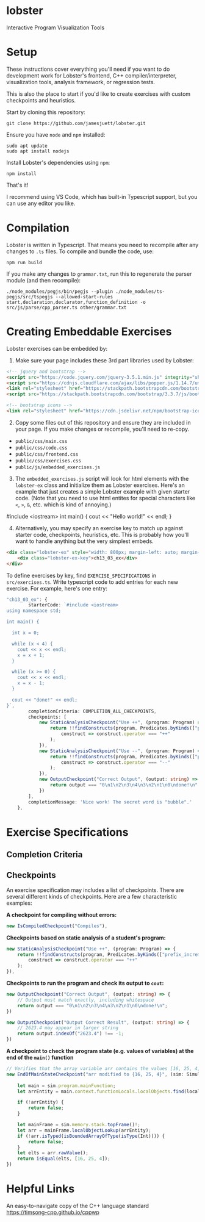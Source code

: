 # lobster
Interactive Program Visualization Tools

# Setup
These instructions cover everything you'll need if you want to do development work for Lobster's frontend, C++ compiler/interpreter, visualization tools, analysis framework, or regression tests.

This is also the place to start if you'd like to create exercises with custom checkpoints and heuristics.

Start by cloning this repository:

```console
git clone https://github.com/jamesjuett/lobster.git
```

Ensure you have `node` and `npm` installed:

```console
sudo apt update
sudo apt install nodejs
```

Install Lobster's dependencies using `npm`:

```console
npm install
```

That's it!

I recommend using VS Code, which has built-in Typescript support, but you can use any editor you like.

# Compilation

Lobster is written in Typescript. That means you need to recompile after any changes to `.ts` files. To compile and bundle the code, use:

```console
npm run build
```

If you make any changes to `grammar.txt`, run this to regenerate the parser module (and then recompile):
```console
./node_modules/pegjs/bin/pegjs --plugin ./node_modules/ts-pegjs/src/tspegjs --allowed-start-rules start,declaration,declarator,function_definition -o src/js/parse/cpp_parser.ts other/grammar.txt
```

# Creating Embeddable Exercises

Lobster exercises can be embedded by:

1. Make sure your page includes these 3rd part libraries used by Lobster:

```html
<!-- jquery and bootstrap -->
<script src="https://code.jquery.com/jquery-3.5.1.min.js" integrity="sha256-9/aliU8dGd2tb6OSsuzixeV4y/faTqgFtohetphbbj0=" crossorigin="anonymous"></script>
<script src="https://cdnjs.cloudflare.com/ajax/libs/popper.js/1.14.7/umd/popper.min.js" integrity="sha384-UO2eT0CpHqdSJQ6hJty5KVphtPhzWj9WO1clHTMGa3JDZwrnQq4sF86dIHNDz0W1" crossorigin="anonymous"></script>
<link rel="stylesheet" href="https://stackpath.bootstrapcdn.com/bootstrap/3.3.7/css/bootstrap.min.css" integrity="sha384-BVYiiSIFeK1dGmJRAkycuHAHRg32OmUcww7on3RYdg4Va+PmSTsz/K68vbdEjh4u" crossorigin="anonymous">
<script src="https://stackpath.bootstrapcdn.com/bootstrap/3.3.7/js/bootstrap.min.js" integrity="sha384-Tc5IQib027qvyjSMfHjOMaLkfuWVxZxUPnCJA7l2mCWNIpG9mGCD8wGNIcPD7Txa" crossorigin="anonymous"></script>

<!-- bootstrap icons -->
<link rel="stylesheet" href="https://cdn.jsdelivr.net/npm/bootstrap-icons@1.3.0/font/bootstrap-icons.css">

```

2. Copy some files out of this repository and ensure they are included in your page. If you make changes or recompile, you'll need to re-copy.

- `public/css/main.css`
- `public/css/code.css`
- `public/css/frontend.css`
- `public/css/exercises.css`
- `public/js/embedded_exercises.js`

3. The `embedded_exercises.js` script will look for html elements with the `lobster-ex` class and initialize them as Lobster exercises. Here's an example that just creates a simple Lobster example with given starter code. (Note that you need to use html entites for special characters like `<`, `>`, `&`, etc. which is kind of annoying.)

<div class="lobster-ex" style="width: 800px; margin-left: auto; margin-right: auto">
    <!-- <div class="lobster-ex-project-name">ch16_ex_printDoubled</div> -->
    <div class="lobster-ex-init-code">
#include &lt;iostream&gt;
int main() {
  cout &lt;&lt; "Hello world!" &lt;&lt; endl;
}
    </div>
</div>

4. Alternatively, you may specify an exercise key to match up against starter code, checkpoints, heuristics, etc. This is probably how you'll want to handle anything but the very simplest embeds.

```html
<div class="lobster-ex" style="width: 800px; margin-left: auto; margin-right: auto">
    <div class="lobster-ex-key">ch13_03_ex</div>
</div>
```

To define exercises by key, find `EXERCISE_SPECIFICATIONS` in `src/exercises.ts`. Write typescript code to add entries for each new exercise. For example, here's one entry:

```typescript
"ch13_03_ex": {
        starterCode: `#include <iostream>
using namespace std;

int main() {

  int x = 0;

  while (x < 4) {
    cout << x << endl;
    x = x + 1;
  }

  while (x >= 0) {
    cout << x << endl;
    x = x - 1;
  }

  cout << "done!" << endl;
}`,
        completionCriteria: COMPLETION_ALL_CHECKPOINTS,
        checkpoints: [
            new StaticAnalysisCheckpoint("Use ++", (program: Program) => {
                return !!findConstructs(program, Predicates.byKinds(["prefix_increment_expression", "postfix_increment_expression"])).find(
                    construct => construct.operator === "++"
                );
            }),
            new StaticAnalysisCheckpoint("Use --", (program: Program) => {
                return !!findConstructs(program, Predicates.byKinds(["prefix_increment_expression", "postfix_increment_expression"])).find(
                    construct => construct.operator === "--"
                );
            }),
            new OutputCheckpoint("Correct Output", (output: string) => {
                return output === "0\n1\n2\n3\n4\n3\n2\n1\n0\ndone!\n";
            })
        ],
        completionMessage: 'Nice work! The secret word is "bubble".'
    },
```

# Exercise Specifications

## Completion Criteria

## Checkpoints

An exercise specification may includes a list of checkpoints. There are several different kinds of checkpoints. Here are a few characteristic examples:

**A checkpoint for compiling without errors:**
```typescript
new IsCompiledCheckpoint("Compiles"),
```

**Checkpoints based on static analysis of a student's program:**
```typescript
new StaticAnalysisCheckpoint("Use ++", (program: Program) => {
    return !!findConstructs(program, Predicates.byKinds(["prefix_increment_expression", "postfix_increment_expression"])).find(
        construct => construct.operator === "++"
    );
}),
```



**Checkpoints to run the program and check its output to `cout`:**
```typescript
new OutputCheckpoint("Correct Output", (output: string) => {
    // Output must match exactly, including whitespace
    return output === "0\n1\n2\n3\n4\n3\n2\n1\n0\ndone!\n";
})
```

```typescript
new OutputCheckpoint("Output Correct Result", (output: string) => {
    // 2623.4 may appear in larger string
    return output.indexOf("2623.4") !== -1;
})
```

**A checkpoint to check the program state (e.g. values of variables) at the end of the `main()` function**
```typescript
// Verifies that the array variable arr contains the values [16, 25, 4]
new EndOfMainStateCheckpoint("arr modified to {16, 25, 4}", (sim: Simulation) => {
    
    let main = sim.program.mainFunction;
    let arrEntity = main.context.functionLocals.localObjects.find(local => local.name === "arr");

    if (!arrEntity) {
        return false;
    }

    let mainFrame = sim.memory.stack.topFrame()!;
    let arr = mainFrame.localObjectLookup(arrEntity);
    if (!arr.isTyped(isBoundedArrayOfType(isType(Int)))) {
        return false;
    }
    let elts = arr.rawValue();
    return isEqual(elts, [16, 25, 4]);
})
```



# Helpful Links

An easy-to-navigate copy of the C++ language standard  
https://timsong-cpp.github.io/cppwp

